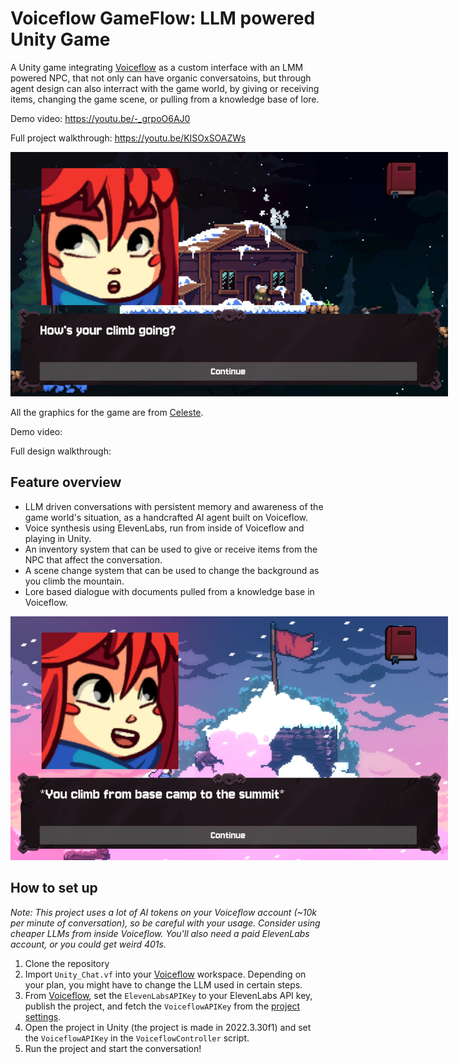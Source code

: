 # Voiceflow GameFlow: LLM powered Unity Game
A Unity game integrating [Voiceflow](https://www.voiceflow.com/?utm_source=github&utm_medium=organic&utm_campaign=developer&utm_content=unity-chat-github) as a custom interface with an LMM powered NPC, that not only can have organic conversatoins, but through agent design can also interract with the game world, by giving or receiving items, changing the game scene, or pulling from a knowledge base of lore.

Demo video: https://youtu.be/-_grpoO6AJ0

Full project walkthrough: https://youtu.be/KISOxSOAZWs

<img src="Welcome.png" alt="A screenshot of madeline welcoming us" style="max-width:700px;">

All the graphics for the game are from [Celeste](https://www.celestegame.com/).

Demo video: 

Full design walkthrough:

## Feature overview
- LLM driven conversations with persistent memory and awareness of the game world's situation, as a handcrafted AI agent built on Voiceflow.
- Voice synthesis using ElevenLabs, run from inside of Voiceflow and playing in Unity.
- An inventory system that can be used to give or receive items from the NPC that affect the conversation.
- A scene change system that can be used to change the background as you climb the mountain.
- Lore based dialogue with documents pulled from a knowledge base in Voiceflow.


<img src="Summit.png" alt="At the summit" style="max-width:700px;">

## How to set up

*Note: This project uses a lot of AI tokens on your Voiceflow account (~10k per minute of conversation), so be careful with your usage. Consider using cheaper LLMs from inside Voiceflow. You'll also need a paid ElevenLabs account, or you could get weird 401s.*

1. Clone the repository
2. Import `Unity_Chat.vf` into your [Voiceflow](https://www.voiceflow.com/?utm_source=github&utm_medium=organic&utm_campaign=developer&utm_content=unity-chat-github) workspace. Depending on your plan, you might have to change the LLM used in certain steps.
3. From [Voiceflow](https://www.voiceflow.com/?utm_source=github&utm_medium=organic&utm_campaign=developer&utm_content=unity-chat-github), set the `ElevenLabsAPIKey` to your ElevenLabs API key, publish the project, and fetch the `VoiceflowAPIKey` from the [project settings](https://developer.voiceflow.com/v2.0/reference/project).
4. Open the project in Unity (the project is made in 2022.3.30f1) and set the `VoiceflowAPIKey` in the `VoiceflowController` script.
5. Run the project and start the conversation!

